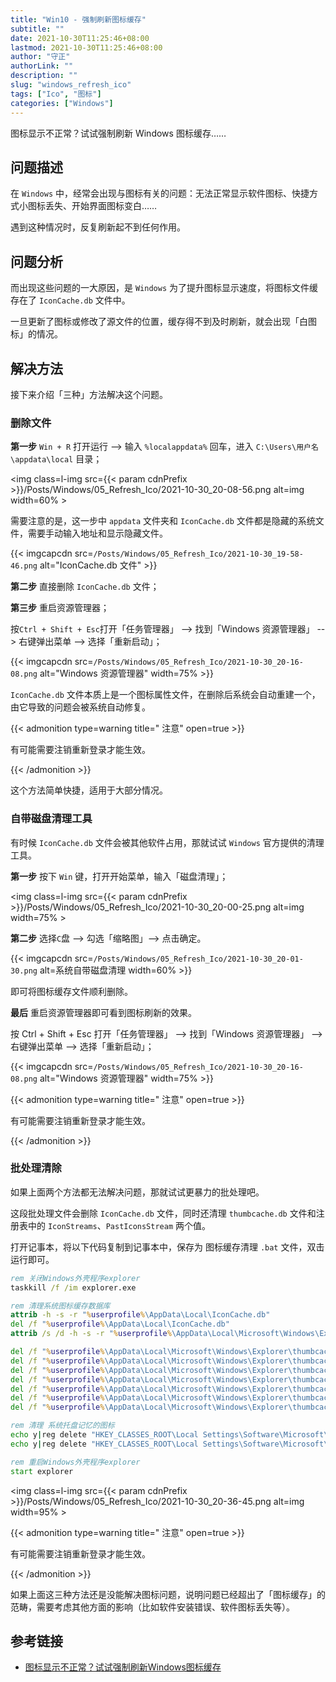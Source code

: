 ```yaml
---
title: "Win10 - 强制刷新图标缓存"
subtitle: ""
date: 2021-10-30T11:25:46+08:00
lastmod: 2021-10-30T11:25:46+08:00
author: "守正"
authorLink: ""
description: ""
slug: "windows_refresh_ico"
tags: ["Ico", "图标"]
categories: ["Windows"]
---
```


图标显示不正常？试试强制刷新 Windows 图标缓存……

<!--more-->

## 问题描述

在 `Windows` 中，经常会出现与图标有关的问题：无法正常显示软件图标、快捷方式小图标丢失、开始界面图标变白……

遇到这种情况时，反复刷新起不到任何作用。

## 问题分析

而出现这些问题的一大原因，是 `Windows` 为了提升图标显示速度，将图标文件缓存在了 `IconCache.db` 文件中。

一旦更新了图标或修改了源文件的位置，缓存得不到及时刷新，就会出现「白图标」的情况。

## 解决方法

接下来介绍「三种」方法解决这个问题。

### 删除文件

**第一步** `Win + R` 打开运行 --> 输入 `%localappdata%` 回车，进入 `C:\Users\用户名\appdata\local` 目录；

<img class=l-img src={{< param cdnPrefix >}}/Posts/Windows/05_Refresh_Ico/2021-10-30_20-08-56.png alt=img width=60% >

需要注意的是，这一步中 `appdata` 文件夹和 `IconCache.db` 文件都是隐藏的系统文件，需要手动输入地址和显示隐藏文件。

{{< imgcapcdn src=`/Posts/Windows/05_Refresh_Ico/2021-10-30_19-58-46.png` alt="IconCache.db 文件" >}}

**第二步** 直接删除 `IconCache.db` 文件；

**第三步** 重启资源管理器；

按`Ctrl + Shift + Esc`打开「任务管理器」 --> 找到「Windows 资源管理器」 --> 右键弹出菜单 --> 选择「重新启动」；

{{< imgcapcdn src=`/Posts/Windows/05_Refresh_Ico/2021-10-30_20-16-08.png` alt="Windows 资源管理器" width=75% >}}

`IconCache.db` 文件本质上是一个图标属性文件，在删除后系统会自动重建一个，由它导致的问题会被系统自动修复。

{{< admonition type=warning title=" 注意" open=true >}}

有可能需要注销重新登录才能生效。

{{< /admonition >}}

这个方法简单快捷，适用于大部分情况。

### 自带磁盘清理工具

有时候 `IconCache.db` 文件会被其他软件占用，那就试试 `Windows` 官方提供的清理工具。

**第一步** 按下 `Win` 键，打开开始菜单，输入「磁盘清理」；

<img class=l-img src={{< param cdnPrefix >}}/Posts/Windows/05_Refresh_Ico/2021-10-30_20-00-25.png alt=img width=75% >

**第二步** 选择`C`盘 --> 勾选「缩略图」--> 点击确定。

{{< imgcapcdn src=`/Posts/Windows/05_Refresh_Ico/2021-10-30_20-01-30.png` alt=系统自带磁盘清理 width=60% >}}

即可将图标缓存文件顺利删除。

**最后** 重启资源管理器即可看到图标刷新的效果。

按 Ctrl + Shift + Esc 打开「任务管理器」 --> 找到「Windows 资源管理器」 --> 右键弹出菜单 --> 选择「重新启动」；

{{< imgcapcdn src=`/Posts/Windows/05_Refresh_Ico/2021-10-30_20-16-08.png` alt="Windows 资源管理器" width=75% >}}

{{< admonition type=warning title=" 注意" open=true >}}

有可能需要注销重新登录才能生效。

{{< /admonition >}}

### 批处理清除

如果上面两个方法都无法解决问题，那就试试更暴力的批处理吧。

这段批处理文件会删除 `IconCache.db` 文件，同时还清理 `thumbcache.db` 文件和注册表中的 `IconStreams`、`PastIconsStream` 两个值。

打开记事本，将以下代码复制到记事本中，保存为 图标缓存清理 `.bat` 文件，双击运行即可。

```bat
rem 关闭Windows外壳程序explorer
taskkill /f /im explorer.exe

rem 清理系统图标缓存数据库
attrib -h -s -r "%userprofile%\AppData\Local\IconCache.db"
del /f "%userprofile%\AppData\Local\IconCache.db"
attrib /s /d -h -s -r "%userprofile%\AppData\Local\Microsoft\Windows\Explorer\*"

del /f "%userprofile%\AppData\Local\Microsoft\Windows\Explorer\thumbcache_32.db"
del /f "%userprofile%\AppData\Local\Microsoft\Windows\Explorer\thumbcache_96.db"
del /f "%userprofile%\AppData\Local\Microsoft\Windows\Explorer\thumbcache_102.db"
del /f "%userprofile%\AppData\Local\Microsoft\Windows\Explorer\thumbcache_256.db"
del /f "%userprofile%\AppData\Local\Microsoft\Windows\Explorer\thumbcache_1024.db"
del /f "%userprofile%\AppData\Local\Microsoft\Windows\Explorer\thumbcache_idx.db"
del /f "%userprofile%\AppData\Local\Microsoft\Windows\Explorer\thumbcache_sr.db"

rem 清理 系统托盘记忆的图标
echo y|reg delete "HKEY_CLASSES_ROOT\Local Settings\Software\Microsoft\Windows\CurrentVersion\TrayNotify" /v IconStreams
echo y|reg delete "HKEY_CLASSES_ROOT\Local Settings\Software\Microsoft\Windows\CurrentVersion\TrayNotify" /v PastIconsStream

rem 重启Windows外壳程序explorer
start explorer
```

<img class=l-img src={{< param cdnPrefix >}}/Posts/Windows/05_Refresh_Ico/2021-10-30_20-36-45.png alt=img width=95% >

{{< admonition type=warning title=" 注意" open=true >}}

有可能需要注销重新登录才能生效。

{{< /admonition >}}

如果上面这三种方法还是没能解决图标问题，说明问题已经超出了「图标缓存」的范畴，需要考虑其他方面的影响（比如软件安装错误、软件图标丢失等）。

## 参考链接

- [图标显示不正常？试试强制刷新Windows图标缓存](https://sspai.com/post/42874)
